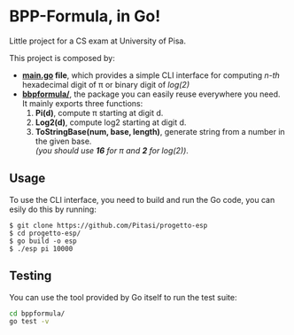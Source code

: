 # BPP-Formula, in Go!
Little project for a CS exam at University of Pisa.

This project is composed by:
* **[main.go](main.go) file**, which provides a simple
CLI interface for computing _n-th_ hexadecimal digit of π or binary digit
of _log(2)_
* **[bbpformula/](https://github.com/Pitasi/progetto-esp/tree/master/bppformula)**,
the package you can easily reuse everywhere you need.<br>
It mainly exports three functions:
	1. **Pi(d)**, compute π starting at digit d.
	2. **Log2(d)**, compute log2 starting at digit d.
	3. **ToStringBase(num, base, length)**,
	generate string from a number in the given base.<br/>
	*(you should use __16__ for π and __2__ for log(2))*.

## Usage
To use the CLI interface, you need to build and run the Go code,
you can esily do this by  running:
```
$ git clone https://github.com/Pitasi/progetto-esp
$ cd progetto-esp/
$ go build -o esp
$ ./esp pi 10000
```

## Testing
You can use the tool provided by Go itself to run the test suite:
```bash
cd bppformula/
go test -v
```
